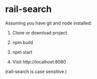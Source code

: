 # rail-search

Assuming you have git and node installed:

1. Clone or download project.

2. npm build

3. npm start

4. Visit http://localhost:8080


(rail-search is case sensitive.)

